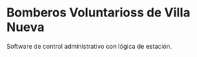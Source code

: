 # Bomberos Voluntarioss de Villa Nueva



Software de control administrativo con lógica de estación.
